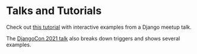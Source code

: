 # Talks and Tutorials

Check out [this tutorial](https://wesleykendall.github.io/django-pgtrigger-tutorial/) with interactive examples from a Django meetup talk.

The [DjangoCon 2021 talk](https://www.youtube.com/watch?v=Tte3d4JjxCk/) also breaks down triggers and shows several examples.